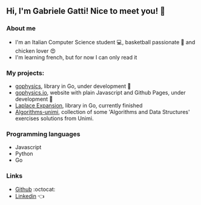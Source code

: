 ## Hi, I'm Gabriele Gatti! Nice to meet you! :wave:

### About me
- I'm an Italian Computer Science student :computer:, basketball passionate :basketball: and chicken lover :heart_eyes:
- I'm learning french, but for now I can only read it

### My projects:
- [gophysics](https://github.com/Gabri432/gophysics), library in Go, under development :construction:
- [gophysics.io](https://github.com/Gabri432/gophysics.io), website with plain Javascript and Github Pages, under development :construction:
- [Laplace Expansion](https://github.com/Gabri432/LaplaceExpansion), library in Go, currently finished
- [Algorithms-unimi](https://github.com/Gabri432/algorithms-unimi), collection of some 'Algorithms and Data Structures' exercises solutions from Unimi.

### Programming languages
- Javascript
- Python
- Go

### Links
- [Github](https://github.com/Gabri432) :octocat:
- [Linkedin](https://www.linkedin.com/in/gabriele-gatti-87b321190/) :point_left:
